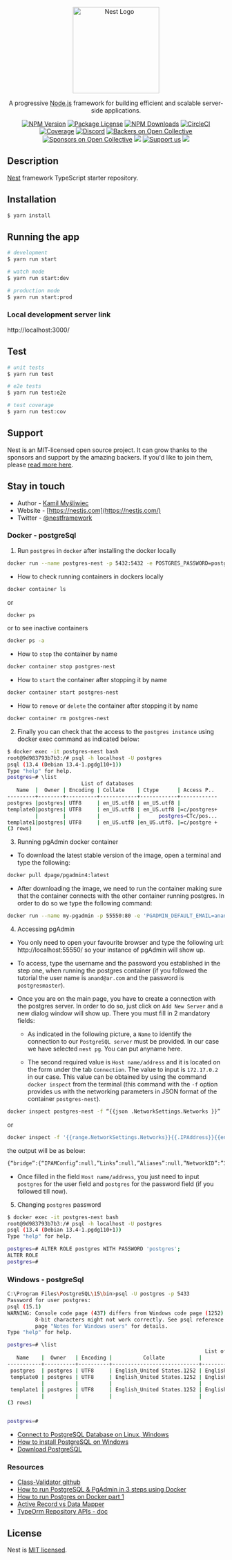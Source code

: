 <p align="center">
  <a href="http://nestjs.com/" target="blank"><img src="https://nestjs.com/img/logo-small.svg" width="200" alt="Nest Logo" /></a>
</p>

[circleci-image]: https://img.shields.io/circleci/build/github/nestjs/nest/master?token=abc123def456
[circleci-url]: https://circleci.com/gh/nestjs/nest

  <p align="center">A progressive <a href="http://nodejs.org" target="_blank">Node.js</a> framework for building efficient and scalable server-side applications.</p>
    <p align="center">
<a href="https://www.npmjs.com/~nestjscore" target="_blank"><img src="https://img.shields.io/npm/v/@nestjs/core.svg" alt="NPM Version" /></a>
<a href="https://www.npmjs.com/~nestjscore" target="_blank"><img src="https://img.shields.io/npm/l/@nestjs/core.svg" alt="Package License" /></a>
<a href="https://www.npmjs.com/~nestjscore" target="_blank"><img src="https://img.shields.io/npm/dm/@nestjs/common.svg" alt="NPM Downloads" /></a>
<a href="https://circleci.com/gh/nestjs/nest" target="_blank"><img src="https://img.shields.io/circleci/build/github/nestjs/nest/master" alt="CircleCI" /></a>
<a href="https://coveralls.io/github/nestjs/nest?branch=master" target="_blank"><img src="https://coveralls.io/repos/github/nestjs/nest/badge.svg?branch=master#9" alt="Coverage" /></a>
<a href="https://discord.gg/G7Qnnhy" target="_blank"><img src="https://img.shields.io/badge/discord-online-brightgreen.svg" alt="Discord"/></a>
<a href="https://opencollective.com/nest#backer" target="_blank"><img src="https://opencollective.com/nest/backers/badge.svg" alt="Backers on Open Collective" /></a>
<a href="https://opencollective.com/nest#sponsor" target="_blank"><img src="https://opencollective.com/nest/sponsors/badge.svg" alt="Sponsors on Open Collective" /></a>
  <a href="https://paypal.me/kamilmysliwiec" target="_blank"><img src="https://img.shields.io/badge/Donate-PayPal-ff3f59.svg"/></a>
    <a href="https://opencollective.com/nest#sponsor"  target="_blank"><img src="https://img.shields.io/badge/Support%20us-Open%20Collective-41B883.svg" alt="Support us"></a>
  <a href="https://twitter.com/nestframework" target="_blank"><img src="https://img.shields.io/twitter/follow/nestframework.svg?style=social&label=Follow"></a>
</p>
  <!--[![Backers on Open Collective](https://opencollective.com/nest/backers/badge.svg)](https://opencollective.com/nest#backer)
  [![Sponsors on Open Collective](https://opencollective.com/nest/sponsors/badge.svg)](https://opencollective.com/nest#sponsor)-->

## Description

[Nest](https://github.com/nestjs/nest) framework TypeScript starter repository.

## Installation

```bash
$ yarn install
```

## Running the app

```bash
# development
$ yarn run start

# watch mode
$ yarn run start:dev

# production mode
$ yarn run start:prod
```

### Local development server link

http://localhost:3000/

## Test

```bash
# unit tests
$ yarn run test

# e2e tests
$ yarn run test:e2e

# test coverage
$ yarn run test:cov
```

## Support

Nest is an MIT-licensed open source project. It can grow thanks to the sponsors and support by the amazing backers. If you'd like to join them, please [read more here](https://docs.nestjs.com/support).

## Stay in touch

- Author - [Kamil Myśliwiec](https://kamilmysliwiec.com)
- Website - [https://nestjs.com](https://nestjs.com/)
- Twitter - [@nestframework](https://twitter.com/nestframework)

### Docker - postgreSql

1.  Run `postgres` in `docker` after installing the docker locally

```sh
docker run --name postgres-nest -p 5432:5432 -e POSTGRES_PASSWORD=postgres -d postgres
```

- How to check running containers in dockers locally

```bash
docker container ls
```
or
```bash
docker ps
```
or to see inactive containers
```sh
docker ps -a
```

- How to `stop` the container by name

```sh
docker container stop postgres-nest
```

- How to `start` the container after stopping it by name

```bash
docker container start postgres-nest
```

- How to `remove` or `delete` the container after stopping it by name

```sh
docker container rm postgres-nest
```

2. Finally you can check that the access to the `postgres instance` using docker exec command as indicated below:

```bash
$ docker exec -it postgres-nest bash
root@9d983793b7b3:/# psql -h localhost -U postgres
psql (13.4 (Debian 13.4-1.pgdg110+1))
Type "help" for help.
postgres=# \list
                        List of databases
   Name  |  Owner | Encoding | Collate    | Ctype      | Access P..
---------+--------+----------+------------+------------+------------
postgres |postgres| UTF8     | en_US.utf8 | en_US.utf8 |
template0|postgres| UTF8     | en_US.utf8 | en_US.utf8 |=c/postgres+    
         |        |          |            |      postgres=CTc/pos...
template1|postgres| UTF8     | en_US.utf8 |en_US.utf8. |=c/postgre +       |        |        |          |            |postgres=CTc/pos...
(3 rows)
```

3. Running pgAdmin docker container

- To download the latest stable version of the image, open a terminal and type the following:

```sh
docker pull dpage/pgadmin4:latest
```

- After downloading the image, we need to run the container making sure that the container connects with the other container running postgres. In order to do so we type the following command:

```sh
docker run --name my-pgadmin -p 55550:80 -e 'PGADMIN_DEFAULT_EMAIL=anand@ar.com' -e 'PGADMIN_DEFAULT_PASSWORD=postgresmaster'-d dpage/pgadmin4
```

4. Accessing pgAdmin

- You only need to open your favourite browser and type the following url: http://localhost:55550/ so your instance of pgAdmin will show up.

- To access, type the username and the password you established in the step one, when running the postgres container (if you followed the tutorial the user name is `anand@ar.com` and the password is `postgresmaster`).

- Once you are on the main page, you have to create a connection with the postgres server. In order to do so, just click on `Add New Server` and a new dialog window will show up. There you must fill in 2 mandatory fields:

    - As indicated in the following picture, a `Name` to identify the connection to our `PostgreSQL server` must be provided. In our case we have selected `nest pg`. You can put anyname here.

    - The second required value is `Host name/address` and it is located on the form under the tab `Connection`. The value to input is `172.17.0.2` in our case. This value can be obtained by using the command `docker inspect` from the terminal (this command with the `-f` option provides us with the networking parameters in JSON format of the container `postgres-nest`).

```sh
docker inspect postgres-nest -f “{{json .NetworkSettings.Networks }}”
```
or
```sh
docker inspect -f '{{range.NetworkSettings.Networks}}{{.IPAddress}}{{end}}' container_name_or_id
```

the output will be as below:

```sh
{“bridge”:{“IPAMConfig”:null,”Links”:null,”Aliases”:null,”NetworkID”:”3893d72cd028eb21a8653ee56290c9aaba8822d16f1453777fb107e5e12afe70",”EndpointID”:”23fce49b0adfcb2ebf307076ae641b57c58e568704826fb1ed74aec86a27eb3f”,”Gateway”:”172.17.0.1",”IPAddress”:”172.17.0.2”,”IPPrefixLen”:16,”IPv6Gateway”:””,”GlobalIPv6Address”:””,”GlobalIPv6PrefixLen”:0,”MacAddress”:”02:42:ac:11:00:04",”DriverOpts”:null}}
```

- Once filled in the field `Host name/address`, you just need to input `postgres` for the user field and `postgres`  for the password field (if you followed till now).

5. Changing `postgres` password

```sh
$ docker exec -it postgres-nest bash
root@9d983793b7b3:/# psql -h localhost -U postgres
psql (13.4 (Debian 13.4-1.pgdg110+1))
Type "help" for help.

postgres=# ALTER ROLE postgres WITH PASSWORD 'postgres';
ALTER ROLE
postgres=#
```

### Windows - postgreSql


```sh
C:\Program Files\PostgreSQL\15\bin>psql -U postgres -p 5433
Password for user postgres:
psql (15.1)
WARNING: Console code page (437) differs from Windows code page (1252)
         8-bit characters might not work correctly. See psql reference
         page "Notes for Windows users" for details.
Type "help" for help.

postgres=# \list
                                                                List of databases
   Name    |  Owner   | Encoding |          Collate           |           Ctype            | ICU Locale | Locale Provider |   Access privileges
-----------+----------+----------+----------------------------+----------------------------+------------+-----------------+-----------------------
 postgres  | postgres | UTF8     | English_United States.1252 | English_United States.1252 |            | libc            |
 template0 | postgres | UTF8     | English_United States.1252 | English_United States.1252 |            | libc            | =c/postgres          +
           |          |          |                            |                            |            |                 | postgres=CTc/postgres
 template1 | postgres | UTF8     | English_United States.1252 | English_United States.1252 |            | libc            | =c/postgres          +
           |          |          |                            |                            |            |                 | postgres=CTc/postgres
(3 rows)


postgres=#
```

- [Connect to PostgreSQL Database on Linux, Windows](https://www.w3resource.com/PostgreSQL/connect-to-postgresql-database.php)
- [How to install PostgreSQL on Windows](https://www.sqlshack.com/how-to-install-postgresql-on-windows/)
- [Download PostgreSQL](https://www.enterprisedb.com/downloads/postgres-postgresql-downloads)


### Resources

- [Class-Validator github](https://github.com/typestack/class-validator)
- [How to run PostgreSQL & PgAdmin in 3 steps using Docker](https://migueldoctor.medium.com/how-to-run-postgresql-pgadmin-in-3-steps-using-docker-d6fe06e47ca1)
- [How to run Postgres on Docker part 1](https://www.optimadata.nl/blogs/1/n8dyr5-how-to-run-postgres-on-docker-part-1)
- [Active Record vs Data Mapper](https://github.com/typeorm/typeorm/blob/master/docs/active-record-data-mapper.md)
- [TypeOrm Repository APIs - doc](https://orkhan.gitbook.io/typeorm/docs/repository-api)

## License

Nest is [MIT licensed](LICENSE).